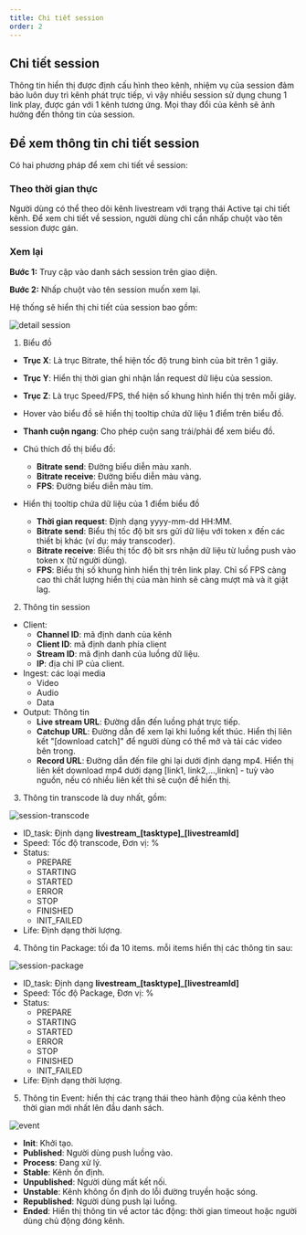 ```yaml
---
title: Chi tiết session
order: 2
---
```


## Chi tiết session

Thông tin hiển thị được định cấu hình theo kênh, nhiệm vụ của session đảm bảo luôn duy trì kênh phát trực tiếp, vì vậy nhiều session sử dụng chung 1 link play, được gán với 1 kênh tương ứng. Mọi thay đổi của kênh sẽ ảnh hưởng đến thông tin của session.

## Để xem thông tin chi tiết session
Có hai phương pháp để xem chi tiết về session:
### Theo thời gian thực
Người dùng có thể theo dõi kênh livestream với trạng thái Active tại chi tiết kênh. Để xem chi tiết về session, người dùng chỉ cần nhấp chuột vào tên session được gán.

### Xem lại
**Bước 1:** Truy cập vào danh sách session trên giao diện.

**Bước 2:** Nhấp chuột vào tên session muốn xem lại.

Hệ thống sẽ hiển thị chi tiết của session bao gồm:

![detail session](/images/livestream/session-detail.png)

1. Biểu đồ 
- **Trục X**: Là trục Bitrate, thể hiện tốc độ trung bình của bit trên 1 giây.
- **Trục Y**: Hiển thị thời gian ghi nhận lần request dữ liệu của session.
- **Trục Z**: Là trục Speed/FPS, thể hiện số khung hình hiển thị trên mỗi giây.
- Hover vào biểu đồ sẽ hiển thị tooltip chứa dữ liệu 1 điểm trên biểu đồ.
- **Thanh cuộn ngang**: Cho phép cuộn sang trái/phải để xem biểu đồ.

- Chú thích đồ thị biểu đồ:

    - **Bitrate send**: Đường biểu diễn màu xanh.
    - **Bitrate receive**: Đường biểu diễn màu vàng.
    - **FPS**: Đường biểu diễn màu tím.

- Hiển thị tooltip chứa dữ liệu của 1 điểm biểu đồ
    - **Thời gian request**: Định dạng yyyy-mm-dd HH:MM.
    - **Bitrate send**: Biểu thị tốc độ bit srs gửi dữ liệu với token x đến các thiết bị khác (ví dụ: máy transcoder).
    - **Bitrate receive**: Biểu thị tốc độ bit srs nhận dữ liệu từ luồng push vào token x (từ người dùng).
    - **FPS**: Biểu thị số khung hình hiển thị trên link play. Chỉ số FPS càng cao thì chất lượng hiển thị của màn hình sẽ càng mượt mà và ít giật lag.

2. Thông tin session
- Client:
    - **Channel ID**: mã định danh của kênh
    - **Client ID**: mã định danh phía client
    - **Stream ID**: mã định danh của luồng dữ liệu.
    - **IP**: địa chỉ IP của client.
- Ingest: các loại media
    - Video
    - Audio
    - Data
- Output: Thông tin 
    - **Live stream URL**: Đường dẫn đến luồng phát trực tiếp.
    - **Catchup URL**: Đường dẫn để xem lại khi luồng kết thúc. Hiển thị liên kết "[download catch]" để người dùng có thể mở và tải các video bên trong.
    - **Record URL**: Đường dẫn đến file ghi lại dưới định dạng mp4. Hiển thị liên kết download mp4 dưới dạng [link1, link2,...,linkn] - tuỳ vào nguồn, nếu có nhiều liên kết thì sẽ cuộn để hiển thị.

3. Thông tin transcode là duy nhất, gồm:

![session-transcode](/images/livestream/session-transcode.png)

- ID_task: Định dạng **livestream_[tasktype]_[livestreamId]**
- Speed: Tốc độ transcode, Đơn vị: %
- Status:
    - PREPARE
    - STARTING
    - STARTED 
    - ERROR 
    - STOP 
    - FINISHED 
    - INIT_FAILED 
- Life: Định dạng thời lượng.

4. Thông tin Package: tối đa 10 items. mỗi items hiển thị các thông tin sau: 

![session-package](/images/livestream/session-package.png)

- ID_task: Định dạng **livestream_[tasktype]_[livestreamId]**
- Speed: Tốc độ Package, Đơn vị: %
- Status:
    - PREPARE
    - STARTING
    - STARTED 
    - ERROR 
    - STOP 
    - FINISHED 
    - INIT_FAILED 
- Life: Định dạng thời lượng.

5. Thông tin Event: hiển thị các trạng thái theo hành động của kênh theo thời gian mới nhất lên đầu danh sách.

![event](/images/livestream/session-event.png)

- **Init**: Khởi tạo.
- **Published**: Người dùng push luồng vào.
- **Process**: Đang xử lý.
- **Stable**: Kênh ổn định.
- **Unpublished**: Người dùng mất kết nối.
- **Unstable**: Kênh không ổn định do lỗi đường truyền hoặc sóng.
- **Republished**: Người dùng push lại luồng.
- **Ended**: Hiển thị thông tin về actor tác động: thời gian timeout hoặc người dùng chủ động đóng kênh.